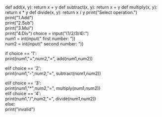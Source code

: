def add(x, y):
  return x + y 
def subtract(x, y):
  return x + y 
def multiply(x, y):
  return x * y
def divide(x, y): 
  return x / y
print("Select operation.")  
print("1.Add")  
print("2.Sub")  
print("3.Mul")  
print("4.Div") 
choice = input("(1/2/3/4):")  
num1 = int(input(" first number: "))  
num2 = int(input(" second number: "))  
  
if choice == '1':  
   print(num1,"+",num2,"=", add(num1,num2))  
  
elif choice == '2':  
   print(num1,"-",num2,"=", subtract(num1,num2))  
  
elif choice == '3':  
   print(num1,"*",num2,"=", multiply(num1,num2))  
elif choice == '4':  
   print(num1,"/",num2,"=", divide(num1,num2))  
else:  
   print("invalid")
